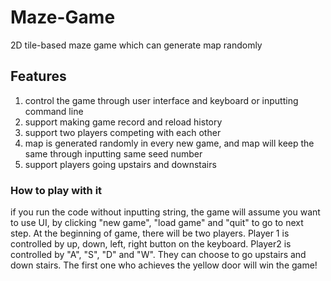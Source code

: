 # Maze-Game
2D tile-based maze game which can generate map randomly
## Features 
1. control the game through user interface and keyboard or inputting command line
2. support making game record and reload history
3. support two players competing with each other
4. map is generated randomly in every new game, and map will keep the same through inputting same seed number
5. support players going upstairs and downstairs
### How to play with it
if you run the code without inputting string, the game will assume you want to use UI, by clicking "new game", "load game" and  "quit" to go to next step. 
At the beginning of game, there will be two players. Player 1 is controlled by up, down, left, right button on the keyboard. Player2 is controlled by "A", "S", "D" and "W". They can choose to go upstairs and down stairs.
The first one who achieves the yellow door will win the game!
